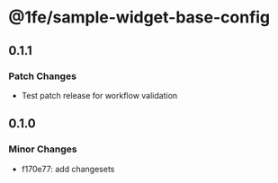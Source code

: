 # @1fe/sample-widget-base-config

## 0.1.1

### Patch Changes

- Test patch release for workflow validation

## 0.1.0

### Minor Changes

- f170e77: add changesets
